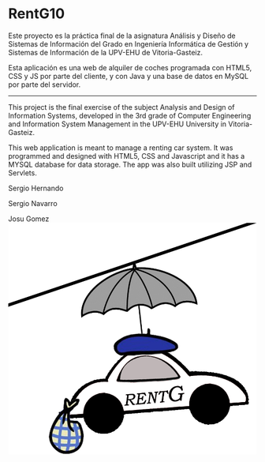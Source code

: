 # RentG10
Este proyecto es la práctica final de la asignatura Análisis y Diseño de Sistemas de Información del Grado en Ingeniería Informática de Gestión y Sistemas de Información de la UPV-EHU de Vitoria-Gasteiz.

Esta aplicación es una web de alquiler de coches programada con HTML5, CSS y JS por parte del cliente, y con Java y una base de datos en MySQL por parte del servidor.

--------------

This project is the final exercise of the subject Analysis and Design of Information Systems, developed in the 3rd grade of Computer Engineering and Information System Management in the UPV-EHU University in Vitoria-Gasteiz.

This web application is meant to manage a renting car system. It was programmed and designed with HTML5, CSS and Javascript and it has a MYSQL database for data storage. The app was also built utilizing JSP and Servlets.

Sergio Hernando

Sergio Navarro

Josu Gomez
![lolo](https://github.com/UniversityProjectsEHU/RentG10/blob/master/LOG.jpg)
